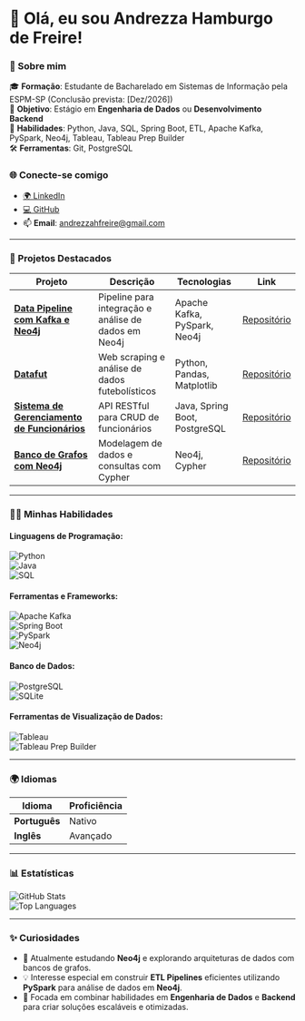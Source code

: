 # 👋 Olá, eu sou Andrezza Hamburgo de Freire!  

### 🚀 Sobre mim  
🎓 **Formação**: Estudante de Bacharelado em Sistemas de Informação pela ESPM-SP (Conclusão prevista: [Dez/2026])  
💼 **Objetivo**: Estágio em **Engenharia de Dados** ou **Desenvolvimento Backend**  
🌟 **Habilidades**: Python, Java, SQL, Spring Boot, ETL, Apache Kafka, PySpark, Neo4j, Tableau, Tableau Prep Builder  
🛠️ **Ferramentas**: Git, PostgreSQL  

### 🌐 Conecte-se comigo  
- [🌍 LinkedIn](https://www.linkedin.com/in/andrezzahfreire)  
- [💻 GitHub](https://github.com/andrezzahfreire)  
- 📫 **Email**: andrezzahfreire@gmail.com  

---

### 📂 Projetos Destacados  

| Projeto | Descrição | Tecnologias | Link |
|---------|-----------|-------------|------|
| **[Data Pipeline com Kafka e Neo4j](#)** | Pipeline para integração e análise de dados em Neo4j | Apache Kafka, PySpark, Neo4j | [Repositório](#) |
| **[Datafut](https://github.com/andrezzahfreire/Datafut)** | Web scraping e análise de dados futebolísticos | Python, Pandas, Matplotlib | [Repositório](https://github.com/andrezzahfreire/Datafut) |
| **[Sistema de Gerenciamento de Funcionários](https://github.com/andrezzahfreire/sistema-gerenciamento-funcionarios)** | API RESTful para CRUD de funcionários | Java, Spring Boot, PostgreSQL | [Repositório](https://github.com/andrezzahfreire/sistema-gerenciamento-funcionarios) |
| **[Banco de Grafos com Neo4j](#)** | Modelagem de dados e consultas com Cypher | Neo4j, Cypher | [Repositório](#) |

---

### 🧑‍💻 Minhas Habilidades  

#### Linguagens de Programação:  
![Python](https://img.shields.io/badge/Python-%233776AB.svg?style=for-the-badge&logo=python&logoColor=white)  
![Java](https://img.shields.io/badge/Java-%23ED8B00.svg?style=for-the-badge&logo=openjdk&logoColor=white)  
![SQL](https://img.shields.io/badge/SQL-%2300f.svg?style=for-the-badge&logo=mysql&logoColor=white)  

#### Ferramentas e Frameworks:  
![Apache Kafka](https://img.shields.io/badge/Kafka-%232496ED.svg?style=for-the-badge&logo=apachekafka&logoColor=white)  
![Spring Boot](https://img.shields.io/badge/Spring%20Boot-%236DB33F.svg?style=for-the-badge&logo=springboot&logoColor=white)  
![PySpark](https://img.shields.io/badge/PySpark-%23E64A19.svg?style=for-the-badge&logo=apache-spark&logoColor=white)  
![Neo4j](https://img.shields.io/badge/Neo4j-%2300A97E.svg?style=for-the-badge&logo=neo4j&logoColor=white)  

#### Banco de Dados:  
![PostgreSQL](https://img.shields.io/badge/PostgreSQL-%23336791.svg?style=for-the-badge&logo=postgresql&logoColor=white)  
![SQLite](https://img.shields.io/badge/SQLite-%2307405e.svg?style=for-the-badge&logo=sqlite&logoColor=white)  

#### Ferramentas de Visualização de Dados:  
![Tableau](https://img.shields.io/badge/Tableau-%23E97627.svg?style=for-the-badge&logo=tableau&logoColor=white)  
![Tableau Prep Builder](https://img.shields.io/badge/Tableau%20Prep%20Builder-%23E97627.svg?style=for-the-badge&logo=tableau&logoColor=white)  

---

### 🌍 Idiomas  

| Idioma       | Proficiência       |
|--------------|--------------------|
| **Português** | Nativo            |
| **Inglês**    | Avançado          |

---

### 📊 Estatísticas  

![GitHub Stats](https://github-readme-stats.vercel.app/api?username=andrezzahfreire&show_icons=true&theme=radical)  
![Top Languages](https://github-readme-stats.vercel.app/api/top-langs/?username=andrezzahfreire&layout=compact&theme=radical)  

---

### ✨ Curiosidades  

- 🌱 Atualmente estudando **Neo4j** e explorando arquiteturas de dados com bancos de grafos.  
- 💡 Interesse especial em construir **ETL Pipelines** eficientes utilizando **PySpark** para análise de dados em **Neo4j**.  
- 🌟 Focada em combinar habilidades em **Engenharia de Dados** e **Backend** para criar soluções escaláveis e otimizadas.  
